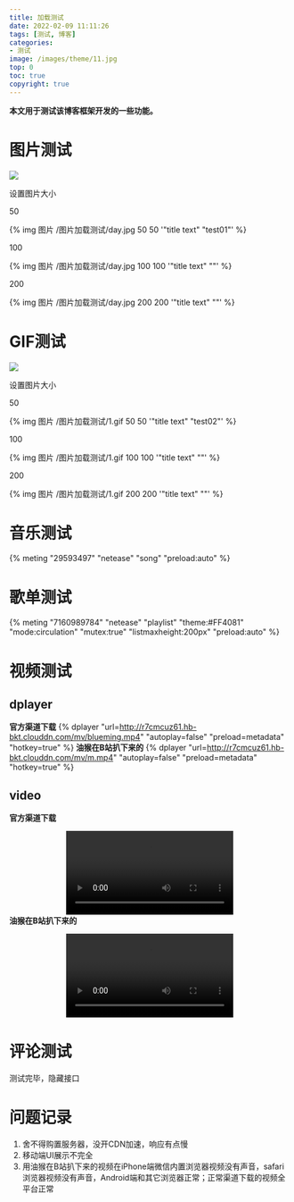 ```yaml
---
title: 加载测试
date: 2022-02-09 11:11:26
tags: [测试, 博客]
categories:
- 测试
image: /images/theme/11.jpg
top: 0
toc: true
copyright: true
---
```


**本文用于测试该博客框架开发的一些功能。**

<!--more-->

# 图片测试

![](/图片加载测试/day.jpg)

设置图片大小

50

{% img 图片 /图片加载测试/day.jpg 50 50 '"title text" "test01"' %}

100

{% img 图片 /图片加载测试/day.jpg 100 100 '"title text" ""' %}

200

{% img 图片 /图片加载测试/day.jpg 200 200 '"title text" ""' %}

# GIF测试

![](/图片加载测试/1.gif)

设置图片大小

50

{% img 图片 /图片加载测试/1.gif 50 50 '"title text" "test02"' %}

100

{% img 图片 /图片加载测试/1.gif 100 100 '"title text" ""' %}

200

{% img 图片 /图片加载测试/1.gif 200 200 '"title text" ""' %}

# 音乐测试

{% meting "29593497" "netease" "song" "preload:auto" %}

# 歌单测试

{% meting "7160989784" "netease" "playlist" "theme:#FF4081" "mode:circulation" "mutex:true" "listmaxheight:200px" "preload:auto" %}

# 视频测试

## dplayer
**官方渠道下载**
{% dplayer "url=http://r7cmcuz61.hb-bkt.clouddn.com/mv/blueming.mp4"  "autoplay=false" "preload=metadata" "hotkey=true" %}
**油猴在B站扒下来的**
{% dplayer "url=http://r7cmcuz61.hb-bkt.clouddn.com/mv/m.mp4"  "autoplay=false" "preload=metadata" "hotkey=true" %}

## video
**官方渠道下载**

<video src="http://r7cmcuz61.hb-bkt.clouddn.com/mv/y.mp4" controls="controls" style="max-width: 100%; display: block; margin-left: auto; margin-right: auto;"> test </video>
**油猴在B站扒下来的**

<video src="http://r7cmcuz61.hb-bkt.clouddn.com/mv/guiji.mp4" controls="controls" style="max-width: 100%; display: block; margin-left: auto; margin-right: auto;"> test </video>
# 评论测试

测试完毕，隐藏接口

# 问题记录

1. 舍不得购置服务器，没开CDN加速，响应有点慢
2. 移动端UI展示不完全
3. 用油猴在B站扒下来的视频在iPhone端微信内置浏览器视频没有声音，safari浏览器视频没有声音，Android端和其它浏览器正常；正常渠道下载的视频全平台正常